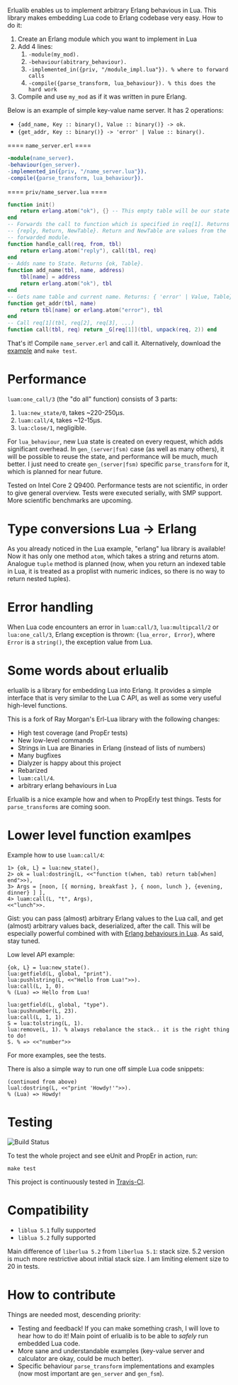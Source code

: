 Erlualib enables us to implement arbitrary Erlang behavious in Lua. This
library makes embedding Lua code to Erlang codebase very easy. How to do it:

1. Create an Erlang module which you want to implement in Lua
2. Add 4 lines:
    1. `-module(my_mod).`
    2. `-behaviour(abitrary_behaviour).`
    3. `-implemented_in({priv, "/module_impl.lua"}). % where to forward calls`
    4. `-compile({parse_transform, lua_behaviour}). % this does the hard work`
3. Compile and use `my_mod` as if it was written in pure Erlang.

Below is an example of simple key-value name server. It has 2 operations:

* `{add_name, Key :: binary(), Value :: binary()} -> ok.`
* `{get_addr, Key :: binary()} -> 'error' | Value :: binary().`

==== `name_server.erl` ====

```erlang
-module(name_server).
-behaviour(gen_server).
-implemented_in({priv, "/name_server.lua"}).
-compile({parse_transform, lua_behaviour}).
```

==== `priv/name_server.lua` ====

```lua
function init()
    return erlang.atom("ok"), {} -- This empty table will be our state
end
-- Forwards the call to function which is specified in req[1]. Returns
-- {reply, Return, NewTable}. Return and NewTable are values from the
-- forwarded module.
function handle_call(req, from, tbl)
    return erlang.atom("reply"), call(tbl, req)
end
-- Adds name to State. Returns {ok, Table}.
function add_name(tbl, name, address)
    tbl[name] = address
    return erlang.atom("ok"), tbl
end
-- Gets name table and current name. Returns: { 'error' | Value, Table}
function get_addr(tbl, name)
    return tbl[name] or erlang.atom("error"), tbl
end
-- Call req[1](tbl, req[2], req[3], ...)
function call(tbl, req) return _G[req[1]](tbl, unpack(req, 2)) end
```

That's it! Compile `name_server.erl` and call it. Alternatively, download the
[example][erlualib_examples] and `make test`.

Performance
===========
`luam:one_call/3` (the "do all" function) consists of 3 parts:

1. `lua:new_state/0`, takes ~220-250µs.
2. `luam:call/4`, takes ~12-15µs.
3. `lua:close/1`, negligible.

For `lua_behaviour`, new Lua state is created on every request, which
adds significant overhead. In `gen_(server|fsm)` case (as well as many
others), it will be possible to reuse the state, and performance will be
much, much better. I just need to create `gen_(server|fsm)` specific
`parse_transform` for it, which is planned for near future.

Tested on Intel Core 2 Q9400. Performance tests are not scientific, in order to
give general overview.  Tests were executed serially, with SMP support. More
scientific benchmarks are upcoming.

Type conversions Lua -> Erlang
==============================
As you already noticed in the Lua example, "erlang" lua library is
available! Now it has only one method `atom`, which takes a string and
returns atom. Analogue `tuple` method is planned (now, when you return
an indexed table in Lua, it is treated as a proplist with numeric
indices, so there is no way to return nested tuples).

Error handling
==============

When Lua code encounters an error in `luam:call/3`, `lua:multipcall/2` or
`lua:one_call/3`, Erlang exception is thrown: `{lua_error, Error}`, where
`Error` is a `string()`, the exception value from Lua.

Some words about erlualib
=========================
erlualib is a library for embedding Lua into Erlang. It provides a
simple interface that is very similar to the Lua C API, as well as some
very useful high-level functions.

This is a fork of Ray Morgan's Erl-Lua library with the following
changes:

* High test coverage (and PropEr tests)
* New low-level commands
* Strings in Lua are Binaries in Erlang (instead of lists of numbers)
* Many bugfixes
* Dialyzer is happy about this project
* Rebarized
* `luam:call/4`.
* arbitrary erlang behaviours in Lua

Erlualib is a nice example how and when to PropErly test things. Tests
for `parse_transforms` are coming soon.

Lower level function examlpes
=============================

Example how to use `luam:call/4`:

    1> {ok, L} = lua:new_state(),
    2> ok = lual:dostring(L, <<"function t(when, tab) return tab[when] end">>),
    3> Args = [noon, [{ morning, breakfast }, { noon, lunch }, {evening, dinner} ] ],
    4> luam:call(L, "t", Args),
    <<"lunch">>.

Gist: you can pass (almost) arbitrary Erlang values to the Lua call, and get
(almost) arbitrary values back, deserialized, after the call. This will be
especially powerful combined with with [Erlang behaviours in Lua]. As said,
stay tuned.

Low level API example:

    {ok, L} = lua:new_state().
    lua:getfield(L, global, "print").
    lua:pushlstring(L, <<"Hello from Lua!">>).
    lua:call(L, 1, 0).
    % (Lua) => Hello from Lua!

    lua:getfield(L, global, "type").
    lua:pushnumber(L, 23).
    lua:call(L, 1, 1).
    S = lua:tolstring(L, 1).
    lua:remove(L, 1). % always rebalance the stack.. it is the right thing to do!
    S. % => <<"number">>

For more examples, see the tests.

There is also a simple way to run one off simple Lua code snippets:

    (continued from above)
    lual:dostring(L, <<"print 'Howdy!'">>).
    % (Lua) => Howdy!
    
Testing
=======

![Build Status](https://secure.travis-ci.org/Motiejus/erlualib.png)

To test the whole project and see eUnit and PropEr in action, run:

    make test

This project is continuously tested in [Travis-CI][Build Status].

Compatibility
=============

* `liblua 5.1` fully supported
* `liblua 5.2` fully supported

Main difference of `liberlua 5.2` from `liberlua 5.1`: stack size. 5.2 version
is much more restrictive about initial stack size. I am limiting element size
to 20 in tests.

How to contribute
=================

Things are needed most, descending priority:

* Testing and feedback! If you can make something crash, I will love to hear
  how to do it! Main point of erlualib is to be able to _safely_ run embedded
Lua code.
* More sane and understandable examples (key-value server and calculator are
  okay, could be much better).
* Specific behaviour `parse_transform` implementations and examples (now most
  important are `gen_server` and `gen_fsm`).

[erlualib_examples]: https://github.com/Motiejus/erlualib_examples
[Erl-Lua]: https://github.com/raycmorgan/erl-lua/
[Erlang behaviours in Lua]: http://m.jakstys.lt/tech/2012/06/erlang-behaviours-in-lua/
[PropEr]: http://proper.softlab.ntua.gr/
[Build Status]: http://travis-ci.org/Motiejus/erlualib
